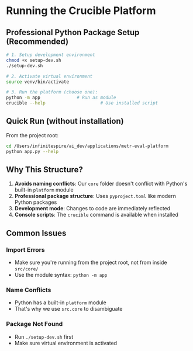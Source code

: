 # Running the Crucible Platform

## Professional Python Package Setup (Recommended)

```bash
# 1. Setup development environment
chmod +x setup-dev.sh
./setup-dev.sh

# 2. Activate virtual environment
source venv/bin/activate

# 3. Run the platform (choose one):
python -m app              # Run as module
crucible --help                     # Use installed script
```

## Quick Run (without installation)

From the project root:
```bash
cd /Users/infinitespire/ai_dev/applications/metr-eval-platform
python app.py --help
```

## Why This Structure?

1. **Avoids naming conflicts**: Our `core` folder doesn't conflict with Python's built-in `platform` module
2. **Professional package structure**: Uses `pyproject.toml` like modern Python packages
3. **Development mode**: Changes to code are immediately reflected
4. **Console scripts**: The `crucible` command is available when installed

## Common Issues

### Import Errors
- Make sure you're running from the project root, not from inside `src/core/`
- Use the module syntax: `python -m app`

### Name Conflicts
- Python has a built-in `platform` module
- That's why we use `src.core` to disambiguate

### Package Not Found
- Run `./setup-dev.sh` first
- Make sure virtual environment is activated
